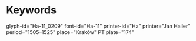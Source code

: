 # Keywords
glyph-id="Ha-11_0209"
font-id="Ha-11"
printer-id="Ha"
printer="Jan Haller"
period="1505–1525"
place="Kraków"
PT plate="174"
